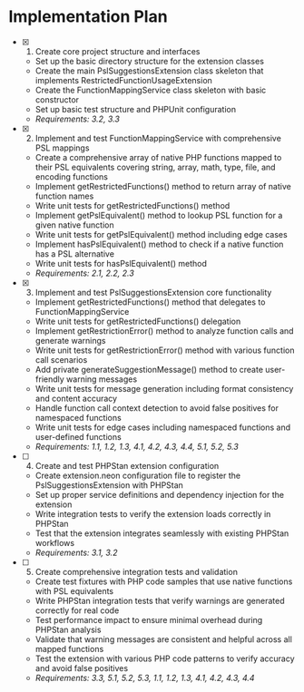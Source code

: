 # Implementation Plan

-   [x] 1. Create core project structure and interfaces

    -   Set up the basic directory structure for the extension classes
    -   Create the main PslSuggestionsExtension class skeleton that implements RestrictedFunctionUsageExtension
    -   Create the FunctionMappingService class skeleton with basic constructor
    -   Set up basic test structure and PHPUnit configuration
    -   _Requirements: 3.2, 3.3_

-   [x] 2. Implement and test FunctionMappingService with comprehensive PSL mappings

    -   Create a comprehensive array of native PHP functions mapped to their PSL equivalents covering string, array, math, type, file, and encoding functions
    -   Implement getRestrictedFunctions() method to return array of native function names
    -   Write unit tests for getRestrictedFunctions() method
    -   Implement getPslEquivalent() method to lookup PSL function for a given native function
    -   Write unit tests for getPslEquivalent() method including edge cases
    -   Implement hasPslEquivalent() method to check if a native function has a PSL alternative
    -   Write unit tests for hasPslEquivalent() method
    -   _Requirements: 2.1, 2.2, 2.3_

-   [x] 3. Implement and test PslSuggestionsExtension core functionality

    -   Implement getRestrictedFunctions() method that delegates to FunctionMappingService
    -   Write unit tests for getRestrictedFunctions() delegation
    -   Implement getRestrictionError() method to analyze function calls and generate warnings
    -   Write unit tests for getRestrictionError() method with various function call scenarios
    -   Add private generateSuggestionMessage() method to create user-friendly warning messages
    -   Write unit tests for message generation including format consistency and content accuracy
    -   Handle function call context detection to avoid false positives for namespaced functions
    -   Write unit tests for edge cases including namespaced functions and user-defined functions
    -   _Requirements: 1.1, 1.2, 1.3, 4.1, 4.2, 4.3, 4.4, 5.1, 5.2, 5.3_

-   [ ] 4. Create and test PHPStan extension configuration

    -   Create extension.neon configuration file to register the PslSuggestionsExtension with PHPStan
    -   Set up proper service definitions and dependency injection for the extension
    -   Write integration tests to verify the extension loads correctly in PHPStan
    -   Test that the extension integrates seamlessly with existing PHPStan workflows
    -   _Requirements: 3.1, 3.2_

-   [ ] 5. Create comprehensive integration tests and validation
    -   Create test fixtures with PHP code samples that use native functions with PSL equivalents
    -   Write PHPStan integration tests that verify warnings are generated correctly for real code
    -   Test performance impact to ensure minimal overhead during PHPStan analysis
    -   Validate that warning messages are consistent and helpful across all mapped functions
    -   Test the extension with various PHP code patterns to verify accuracy and avoid false positives
    -   _Requirements: 3.3, 5.1, 5.2, 5.3, 1.1, 1.2, 1.3, 4.1, 4.2, 4.3, 4.4_
